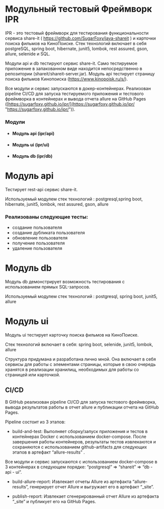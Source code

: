 # Модульный тестовый Фреймворк IPR

IPR - это тестовый фреймворк для тестирования функциональности сервиса share-it ( https://github.com/SugarFoxy/java-shareit ) и карточки поиска фильмов на КиноПоиске. Стек технологий включает в себя postgreSQL, spring boot, hibernate, junit5, lombok, rest assured, gson, allure, selenide и SQL.

Модули api и db тестируют сервис share-it. Само тестируемое приложение в запакованном виде находится непосредственно в репозитории (shareit/shareit-server.jar). Модуль api тестирует страницу поиска фильмов Кинопоиска (<https://www.kinopoisk.ru/s/>).

 Все модули и сервис запускаются в докер-контейнерах. Реализован pipeline CI/CD для запуска тестируемого приложения и тестового фреймворка в контейнерах и вывода отчета allure на GitHub Pages ([https://sugarfoxy.github.io/ipr/](https://sugarfoxy.github.io/ipr/ "https://sugarfoxy.github.io/ipr/")).

### Модули

* #### Модуль api (ipr/api)

* #### Модуль ui (ipr/ui)

* #### Модуль db (ipr/db)

# Модуль api

Тестирует rest-api сервис share-it. 

Используемый модулем стек технологий : postgresql,spring boot, hibernate, junit5, lombok, rest assured, gson, allure

### Реализованы следующие тесты:

* создание пользователя
* создание дубликата пользователя
* обновление пользователя
* получение пользователя
* удаление пользователя

# Модуль db

Модуль db демонстрирует возможность тестирования с использованием прямых SQL-запросов.

Используемый модулем стек технологий : postgresql, spring boot, junit5, allure

# Модуль ui

Модуль ui тестирует карточку поиска фильмов на КиноПоиске.

Стек технологий включает в себя: spring boot, selenide, junit5, lombok, allure

Структура придумана и разработана лично мной. Она включает в себя сервисы для работы с элементами страницы, которые в свою очередь хранятся в реализации хранилищ, необходимых для работы со страницей или карточкой.

## CI/CD

В GitHub реализован pipeline CI/CD для запуска тестового фреймворка, вывода результатов работы в отчет allure и публикации отчета на GitHub Pages.

Pipeline состоит из 3 этапов:

* build-and-test: Выполняет сборку/запуск приложения и тестов в контейнерах Docker с использованием docker-compose. После завершения работы контейнеров, результаты тестов извлекаются и сохраняются с использованием github-artifacts для следующих этапов в артефакт “allure-results” .

 Все модули и сервис запускаются с использованием docker-compose в 3 контейнерах в следующем порядке:  “postgresql” =\> “shareit” =\>  “db - api - ui”.

* build-allure-report: Извлекает отчеты Allure из артефакта “allure-results”, генерирует отчет Allure и выгружает его в артефакт “_site”.

* publish-report:  Извлекает сгенерированный отчет Allure из артефакта “_site” и публикует его на GitHub Pages.

